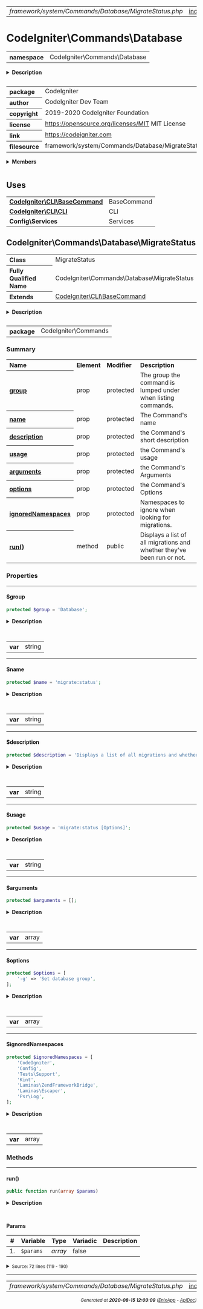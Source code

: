 


 



<table>
<tr>
<td style="width:100%"><em>framework/system/Commands/Database/MigrateStatus.php</em></td>
<td><a href="../../../../../../../api/index.md">index</a></td>
<td><a href="../../../../../../../api/vendor/codeigniter4/framework/system/Commands/Database/MigrateRollback.md">prev</a></td>
<td><a href="../../../../../../../api/vendor/codeigniter4/framework/system/Commands/Database/Seed.md">next</a></td>
</tr>
</table>







# CodeIgniter\Commands\Database 
<table style="text-align:left">
<tr><th>namespace</th><td>CodeIgniter\Commands\Database</td></tr>
</table>

<details>
<summary style="margin-bottom:12px;"><strong>Description</strong></summary>

<table>
<tr><td>
CodeIgniter
</td></tr>
</table>

<table>
<tr><td>
An open source application development framework for PHP

This content is released under the MIT License (MIT)

Copyright (c) 2014-2019 British Columbia Institute of Technology
Copyright (c) 2019-2020 CodeIgniter Foundation

Permission is hereby granted, free of charge, to any person obtaining a copy
of this software and associated documentation files (the "Software"), to deal
in the Software without restriction, including without limitation the rights
to use, copy, modify, merge, publish, distribute, sublicense, and/or sell
copies of the Software, and to permit persons to whom the Software is
furnished to do so, subject to the following conditions:

The above copyright notice and this permission notice shall be included in
all copies or substantial portions of the Software.

THE SOFTWARE IS PROVIDED "AS IS", WITHOUT WARRANTY OF ANY KIND, EXPRESS OR
IMPLIED, INCLUDING BUT NOT LIMITED TO THE WARRANTIES OF MERCHANTABILITY,
FITNESS FOR A PARTICULAR PURPOSE AND NONINFRINGEMENT. IN NO EVENT SHALL THE
AUTHORS OR COPYRIGHT HOLDERS BE LIABLE FOR ANY CLAIM, DAMAGES OR OTHER
LIABILITY, WHETHER IN AN ACTION OF CONTRACT, TORT OR OTHERWISE, ARISING FROM,
OUT OF OR IN CONNECTION WITH THE SOFTWARE OR THE USE OR OTHER DEALINGS IN
THE SOFTWARE.
</td></tr>
</table>

</details>



<table style="text-align:left">
<tr style="vertical-align:top;">
<th>package</th>
<td>CodeIgniter
</td>
</tr>
<tr style="vertical-align:top;">
<th>author</th>
<td>CodeIgniter Dev Team
</td>
</tr>
<tr style="vertical-align:top;">
<th>copyright</th>
<td>2019-2020 CodeIgniter Foundation
</td>
</tr>
<tr style="vertical-align:top;">
<th>license</th>
<td><a href="https://opensource.org/licenses/MIT">https://opensource.org/licenses/MIT</a>	MIT License
</td>
</tr>
<tr style="vertical-align:top;">
<th>link</th>
<td><a href="https://codeigniter.com">https://codeigniter.com</a>

</td>
</tr>
<tr style="vertical-align:top;">
<th>filesource</th>
<td>framework/system/Commands/Database/MigrateStatus.php
</td>
</tr>
</table>

 

<details>
<summary style="margin-bottom:12px;"><strong>Members</strong></summary>
<table>
<tr><td><a href="../../../../../../../api/vendor/codeigniter4/framework/system/Commands/Database/CreateMigration.md">CodeIgniter\Commands\Database\CreateMigration</a></td></tr>
<tr><td><a href="../../../../../../../api/vendor/codeigniter4/framework/system/Commands/Database/CreateSeeder.md">CodeIgniter\Commands\Database\CreateSeeder</a></td></tr>
<tr><td><a href="../../../../../../../api/vendor/codeigniter4/framework/system/Commands/Database/Migrate.md">CodeIgniter\Commands\Database\Migrate</a></td></tr>
<tr><td><a href="../../../../../../../api/vendor/codeigniter4/framework/system/Commands/Database/MigrateRefresh.md">CodeIgniter\Commands\Database\MigrateRefresh</a></td></tr>
<tr><td><a href="../../../../../../../api/vendor/codeigniter4/framework/system/Commands/Database/MigrateRollback.md">CodeIgniter\Commands\Database\MigrateRollback</a></td></tr>
<tr><td><a href="../../../../../../../api/vendor/codeigniter4/framework/system/Commands/Database/MigrateStatus.md">CodeIgniter\Commands\Database\MigrateStatus</a></td></tr>
<tr><td><a href="../../../../../../../api/vendor/codeigniter4/framework/system/Commands/Database/Seed.md">CodeIgniter\Commands\Database\Seed</a></td></tr>
</table>
</details>



 
 ## Uses

<table style="text-align:left;">
<tr>
<td>
<a href="../../../../../../../api/vendor/codeigniter4/framework/system/CLI/BaseCommand.md"><strong>CodeIgniter\CLI\BaseCommand</strong></a>
</td>
<td>BaseCommand</td>
</tr>
<tr>
<td>
<a href="../../../../../../../api/vendor/codeigniter4/framework/system/CLI/CLI.md"><strong>CodeIgniter\CLI\CLI</strong></a>
</td>
<td>CLI</td>
</tr>
<tr>
<td>
<strong>Config\Services</strong>
</td>
<td>Services</td>
</tr>
</table>



 
## CodeIgniter\Commands\Database\MigrateStatus

<table style="text-align:left">
<tr><th>Class</th><td>MigrateStatus</td></tr>
<tr><th>Fully Qualified Name</th><td>CodeIgniter\Commands\Database\MigrateStatus</td></tr>
<tr><th>Extends</th><td><a href="../../../../../../../api/vendor/codeigniter4/framework/system/CLI/BaseCommand.md">CodeIgniter\CLI\BaseCommand</a></td></tr>
</table>


<details>
<summary style="margin-bottom:12px;"><strong>Description</strong></summary>

<table>
<tr><td>
Displays a list of all migrations and whether they've been run or not.
</td></tr>
</table>


</details>



<table style="text-align:left">
<tr style="vertical-align:top;">
<th>package</th>
<td>CodeIgniter\Commands
</td>
</tr>
</table>



### Summary


<table style="text-align:left;">
<tr>
<th>Name</th>
<th>Element</th>
<th>Modifier</th>
<th>Description</th>
</tr>

<tr>
<th><a href="#group"><strong>group</strong></a></th>
<td>prop</td>
<td>
protected

</td>
<td>The group the command is lumped under
when listing commands.</td>
</tr>
<tr>
<th><a href="#name"><strong>name</strong></a></th>
<td>prop</td>
<td>
protected

</td>
<td>The Command&#039;s name</td>
</tr>
<tr>
<th><a href="#description"><strong>description</strong></a></th>
<td>prop</td>
<td>
protected

</td>
<td>the Command&#039;s short description</td>
</tr>
<tr>
<th><a href="#usage"><strong>usage</strong></a></th>
<td>prop</td>
<td>
protected

</td>
<td>the Command&#039;s usage</td>
</tr>
<tr>
<th><a href="#arguments"><strong>arguments</strong></a></th>
<td>prop</td>
<td>
protected

</td>
<td>the Command&#039;s Arguments</td>
</tr>
<tr>
<th><a href="#options"><strong>options</strong></a></th>
<td>prop</td>
<td>
protected

</td>
<td>the Command&#039;s Options</td>
</tr>
<tr>
<th><a href="#ignoredNamespaces"><strong>ignoredNamespaces</strong></a></th>
<td>prop</td>
<td>
protected

</td>
<td>Namespaces to ignore when looking for migrations.</td>
</tr>

<tr>
<th><a href="#run"><strong>run</strong>()</a></th>
<td>method</td>
<td>
public

</td>
<td>Displays a list of all migrations and whether they&#039;ve been run or not.</td>
</tr>

</table>





### Properties


<hr>

#### $group

```php
protected $group = 'Database';
```

<details>
<summary style="margin-bottom:12px;"><strong>Description</strong></summary>

<table>
<tr><td>
The group the command is lumped under
when listing commands.
</td></tr>
</table>


</details>



<table style="text-align:left">
</table>




<table>
<tr>
<th style="vertical-align:top;">var</th>
<td>string
</td>
</tr>
</table>


<hr>

#### $name

```php
protected $name = 'migrate:status';
```

<details>
<summary style="margin-bottom:12px;"><strong>Description</strong></summary>

<table>
<tr><td>
The Command's name
</td></tr>
</table>


</details>



<table style="text-align:left">
</table>




<table>
<tr>
<th style="vertical-align:top;">var</th>
<td>string
</td>
</tr>
</table>


<hr>

#### $description

```php
protected $description = 'Displays a list of all migrations and whether they\'ve been run or not.';
```

<details>
<summary style="margin-bottom:12px;"><strong>Description</strong></summary>

<table>
<tr><td>
the Command's short description
</td></tr>
</table>


</details>



<table style="text-align:left">
</table>




<table>
<tr>
<th style="vertical-align:top;">var</th>
<td>string
</td>
</tr>
</table>


<hr>

#### $usage

```php
protected $usage = 'migrate:status [Options]';
```

<details>
<summary style="margin-bottom:12px;"><strong>Description</strong></summary>

<table>
<tr><td>
the Command's usage
</td></tr>
</table>


</details>



<table style="text-align:left">
</table>




<table>
<tr>
<th style="vertical-align:top;">var</th>
<td>string
</td>
</tr>
</table>


<hr>

#### $arguments

```php
protected $arguments = [];
```

<details>
<summary style="margin-bottom:12px;"><strong>Description</strong></summary>

<table>
<tr><td>
the Command's Arguments
</td></tr>
</table>


</details>



<table style="text-align:left">
</table>




<table>
<tr>
<th style="vertical-align:top;">var</th>
<td>array
</td>
</tr>
</table>


<hr>

#### $options

```php
protected $options = [
	'-g' => 'Set database group',
];
```

<details>
<summary style="margin-bottom:12px;"><strong>Description</strong></summary>

<table>
<tr><td>
the Command's Options
</td></tr>
</table>


</details>



<table style="text-align:left">
</table>




<table>
<tr>
<th style="vertical-align:top;">var</th>
<td>array
</td>
</tr>
</table>


<hr>

#### $ignoredNamespaces

```php
protected $ignoredNamespaces = [
	'CodeIgniter',
	'Config',
	'Tests\Support',
	'Kint',
	'Laminas\ZendFrameworkBridge',
	'Laminas\Escaper',
	'Psr\Log',
];
```

<details>
<summary style="margin-bottom:12px;"><strong>Description</strong></summary>

<table>
<tr><td>
Namespaces to ignore when looking for migrations.
</td></tr>
</table>


</details>



<table style="text-align:left">
</table>




<table>
<tr>
<th style="vertical-align:top;">var</th>
<td>array
</td>
</tr>
</table>







### Methods


<hr>

#### run()

```php
public function run(array $params)
```

<details>
<summary style="margin-bottom:12px;"><strong>Description</strong></summary>

<table>
<tr><td>
Displays a list of all migrations and whether they've been run or not.
</td></tr>
</table>


</details>



<table style="text-align:left">
</table>


**Params**

<table>
<thead>
<tr>
<th>#</th>
<th>Variable</th>
<th>Type</th>
<th>Variadic</th>
<th>Description</th>
</tr>
</thead>
<tbody>

<tr>
<td>1.</td>
<td><code>$params</code></td>
<td><em>array
</em></td>
<td>false</td>
<td></td>
</tr>


</tbody>
</table>








<details>
<summary><small>Source: 72 lines (119 - 190)</small></summary>

```php
public function run(array $params)
{
	$runner = Services::migrations();

	$group = $params['-g'] ?? CLI::getOption('g');

	if (! is_null($group))
	{
		$runner->setGroup($group);
	}

	// Get all namespaces
	$namespaces = Services::autoloader()->getNamespace();

	// Determines whether any migrations were found
	$found = false;

	// Loop for all $namespaces
	foreach ($namespaces as $namespace => $path)
	{
		if (in_array($namespace, $this->ignoredNamespaces))
		{
			continue;
		}

		$runner->setNamespace($namespace);
		$migrations = $runner->findMigrations();

		if (empty($migrations))
		{
			continue;
		}

		$found   = true;
		$history = $runner->getHistory();

		CLI::write($namespace);

		ksort($migrations);

		$max = 0;
		foreach ($migrations as $version => $migration)
		{
			$file                       = substr($migration->name, strpos($migration->name, $version . '_'));
			$migrations[$version]->name = $file;

			$max = max($max, strlen($file));
		}

		CLI::write('  ' . str_pad(lang('Migrations.filename'), $max + 4) . lang('Migrations.on'), 'yellow');

		foreach ($migrations as $uid => $migration)
		{
			$date = '';
			foreach ($history as $row)
			{
				if ($runner->getObjectUid($row) !== $uid)
				{
					continue;
				}

				$date = date('Y-m-d H:i:s', $row->time);
			}
			CLI::write(str_pad('  ' . $migration->name, $max + 6) . ($date ? $date : '---'));
		}
	}

	if (! $found)
	{
		CLI::error(lang('Migrations.noneFound'));
	}
}
```

</details>





 


 
  




<hr>

<table>
<tr>
<td style="width:100%"><em>framework/system/Commands/Database/MigrateStatus.php</em></td>
<td><a href="../../../../../../../api/index.md">index</a></td>
<td><a href="../../../../../../../api/vendor/codeigniter4/framework/system/Commands/Database/MigrateRollback.md">prev</a></td>
<td><a href="../../../../../../../api/vendor/codeigniter4/framework/system/Commands/Database/Seed.md">next</a></td>
<td><a href="#">top</a></td></tr>
</table>




<div style="text-align:right;">

<small>_Generated at **2020-08-15 12:03:09**_ *([EnixApp](https://github.com/enix-app) - [ApiDoc](https://github.com/enix-app/apidoc))*</small>
</div>